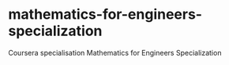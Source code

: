 # mathematics-for-engineers-specialization
Coursera specialisation Mathematics for Engineers Specialization
